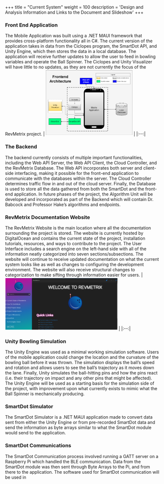 +++
title = "Current System"
weight = 100
description = 'Design and Analysis Information and Links to the Document and Slideshow'
+++
### Front End Application
The Mobile Application was built using a .NET MAUI framework that provides cross-platform functionality all in C#. The current version of the application takes in data from the Ciclopes program, the SmartDot API, and Unity Engine, which then stores the data in a local database. The application will receive further updates to allow the user to feed in bowling variables and operate the Ball Spinner. The Ciclopes and Unity Visualizer will have little to no updates, as they are not currently the focus of the RevMetrix project. 
| ![Backend Arch](1.png?width=40vw&lightbox=false) | 
|:--:|

### The Backend
The backend currently consists of multiple important functionalities, including the Web API Server, the Web API Client, the Cloud Controller, and the RevMetrix Database. The Web API incorporates both server and client-side interfacing, making it possible for the front-end application to communicate with the databases within the server. The Cloud Controller determines traffic flow in and out of the cloud server. Finally, the Database is used to store all the data gathered from both the SmartDot and the front-end application. In future phases of the project, the Algorithm Unit will be developed and incorporated as part of the Backend which will contain Dr. Babcock and Professor Hake’s algorithms and endpoints.

### RevMetrix Documentation Website
The RevMetrix Website is the main location where all the documentation surrounding the project is stored. The website is currently hosted by DigitalOcean and contains the current state of the project, installation tutorials, resources, and ways to contribute to the project. The User Interface includes a search engine on the left-hand side with all of the information neatly categorized into seven sections/subsections. The website will continue to receive updated documentation on what the current system looks like as well as changes to configuring the development environment. The website will also receive structural changes to categorization to make sifting through information easier for users.
| ![Backend Arch](2.png?width=40vw&lightbox=false) | 
|:--:|

### Unity Bowling Simulation 
The Unity Engine was used as a minimal working simulation software. Users of the mobile application could change the location and the curvature of the bowling ball before it was thrown. The simulation displays the ball’s speed and rotation and allows users to see the ball’s trajectory as it moves down the lane. Finally, Unity simulates the ball-hitting pins and how the pins react (i.e. their trajectory on impact and any other pins that might be affected). The Unity Engine will be used as a starting basis for the simulation side of the project, with improvement upon what currently exists to mimic what the Ball Spinner is mechanically producing.

### SmartDot Simulator
The SmartDot Simulator is a .NET MAUI application made to convert data sent from either the Unity Engine or from pre-recorded SmartDot data and send the information as byte arrays similar to what the SmartDot module would send to the application.

### SmartDot Communications
 The SmartDot Communication process involved running a GATT server on a Raspberry Pi which handled the BLE communication. Data from the SmartDot module was then sent through Byte Arrays to the Pi, and from there to the application. The software used for SmartDot communication will be used in 